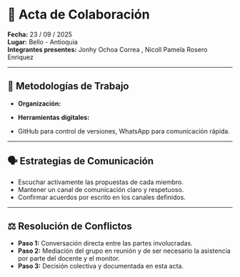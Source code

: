 # 🤝 Acta de Colaboración  

**Fecha:** 23 / 09 / 2025  
**Lugar:** Bello - Antioquia  
**Integrantes presentes:** Jonhy Ochoa Correa , Nicoll Pamela Rosero Enriquez 

---

## 🔧 Metodologías de Trabajo
- **Organización:**  
   

- **Herramientas digitales:**  
 - GitHub para control de versiones, WhatsApp para comunicación rápida. 

---

## 🗣️ Estrategias de Comunicación
- Escuchar activamente las propuestas de cada miembro.  
- Mantener un canal de comunicación claro y respetuoso.  
- Confirmar acuerdos por escrito en los canales definidos.  

---

## ⚖️ Resolución de Conflictos
- **Paso 1:** Conversación directa entre las partes involucradas.  
- **Paso 2:** Mediación del grupo en reunión y de ser necesario la asistencia por parte del docente y el monitor.  
- **Paso 3:** Decisión colectiva y documentada en esta acta. 
